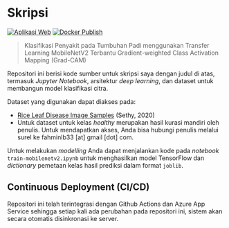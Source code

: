 # Skripsi

[![Aplikasi Web](https://img.shields.io/badge/Akses-Aplikasi-brightgreen)](https://skripsi.kodesiana.com)
[![Docker Publish](https://github.com/fahminlb33/skripsi/actions/workflows/docker-publish.yml/badge.svg)](https://github.com/fahminlb33/skripsi/actions/workflows/docker-publish.yml)

> Klasifikasi Penyakit pada Tumbuhan Padi menggunakan Transfer Learning
> MobileNetV2 Terbantu Gradient-weighted Class Activation Mapping (Grad-CAM)

Repositori ini berisi kode sumber untuk skripsi saya dengan judul di atas, termasuk *Jupyter Notebook*, arsitektur *deep learning*, dan dataset untuk membangun model klasifikasi citra.

Dataset yang digunakan dapat diakses pada:

- [Rice Leaf Disease Image Samples](https://data.mendeley.com/datasets/fwcj7stb8r/1) (Sethy, 2020)
- Untuk dataset untuk kelas *healthy* merupakan hasil kurasi mandiri oleh penulis. Untuk mendapatkan akses, Anda bisa hubungi penulis melalui surel ke fahminlb33 [at] gmail [dot] com.

Untuk melakukan *modelling* Anda dapat menjalankan kode pada *notebook* `train-mobilenetv2.ipynb` untuk menghasilkan model TensorFlow dan *dictionary* pemetaan kelas hasil prediksi dalam format `joblib`.

## Continuous Deployment (CI/CD)

Repositori ini telah terintegrasi dengan Github Actions dan Azure App Service sehingga setiap kali ada perubahan pada repositori ini, sistem akan secara otomatis disinkronasi ke server.
